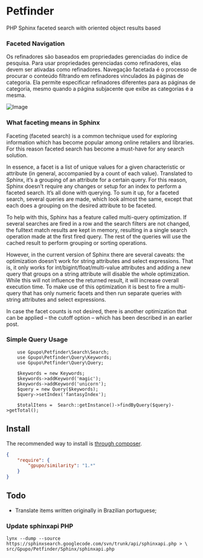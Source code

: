 # Petfinder

PHP Sphinx faceted search with oriented object results based


### Faceted Navigation

Os refinadores são baseados em propriedades gerenciadas do índice de pesquisa.
Para usar propriedades gerenciadas como refinadores, elas devem ser ativadas como refinadores.
Navegação facetada é o processo de procurar o conteúdo filtrando em refinadores vinculados às páginas de categoria.
Ela permite especificar refinadores diferentes para as páginas de categoria, mesmo quando a página subjacente que exibe as categorias é a mesma.


![Image](http://img42.com/jX1y9+)

### What faceting means in Sphinx

Faceting  (faceted search) is a common technique used for exploring information which has become popular among online retailers and libraries. For this reason faceted search has become a must-have for any search solution.

In essence, a facet is a list  of unique values for a given characteristic or attribute (in general, accompanied by a count of each value). Translated to Sphinx, it’s a grouping of an attribute for a certain query. For this reason, Sphinx doesn’t require any changes or setup for an index to perform a faceted search. It’s all done with querying. To sum it up, for a faceted search, several queries are made, which look almost the same, except that each does a grouping on the desired attribute to be faceted.

To help with this, Sphinx has a feature called multi-query optimization. If several searches are fired in a row and the search filters are not changed, the fulltext match results are kept in memory, resulting in a single search operation made at the first fired query. The rest of the queries will use the cached result to perform grouping or sorting operations.

However, in the current version of Sphinx there are several caveats: the optimization doesn’t work for string attributes and select expressions. That is, it only works for int/bigint/float/multi-value attributes and adding a new query that groups on a string attribute will disable the whole optimization. While this will not influence the returned result,  it will increase overall execution time. To make use of this optimization it is best to fire a multi-query that has only numeric facets and then run separate queries with string attributes and select expressions.

In case the facet counts is not desired, there is another optimization that can be applied – the cutoff option – which has been described in an earlier post.


### Simple Query Usage

        use Gpupo\Petfinder\Search\Search;
        use Gpupo\Petfinder\Query\Keywords;
        use Gpupo\Petfinder\Query\Query;

        $keywords = new Keywords;
        $keywords->addKeyword('magic');
        $keywords->addKeyword('unicorn');
        $query = new Query($keywords);
        $query->setIndex('fantasyIndex');

        $totalItens =  Search::getInstance()->findByQuery($query)->getTotal();

## Install

The recommended way to install is [through composer](http://getcomposer.org).

```JSON
{
    "require": {
        "gpupo/similarity": "1.*"
    }
}
```

## Todo

* Translate items written originally in Brazilian portuguese;

###  Update sphinxapi PHP

 	lynx --dump --source https://sphinxsearch.googlecode.com/svn/trunk/api/sphinxapi.php > \
 	src/Gpupo/Petfinder/Sphinx/sphinxapi.php
